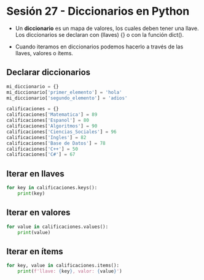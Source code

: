 # Sesión 27 - Diccionarios en Python

* Un **diccionario** es un mapa de valores, los cuales deben tener una llave. Los diccionarios se declaran con (llaves) {} o con la función dict().

* Cuando iteramos en diccionarios podemos hacerlo a través de las llaves, valores o ítems.

## Declarar diccionarios

```python
mi_diccionario = {}
mi_diccionario['primer_elemento'] = 'hola'
mi_diccionario['segundo_elemento'] = 'adios'

calificaciones = {}
calificaciones['Matematica'] = 89
calificaciones['Espanol'] = 80
calificaciones['Algoritmos'] = 90
calificaciones['Ciencias_Sociales'] = 96
calificaciones['Ingles'] = 82
calificaciones['Base de Datos'] = 78
calificaciones['C++'] = 50
calificaciones['C#'] = 67
```

## Iterar en llaves

```python
for key in calificaciones.keys():
    print(key)
```

## Iterar en valores

```python
for value in calificaciones.values():
    print(value)
```

## Iterar en ítems

```python
for key, value in calificaciones.items():
    print(f'llave: {key}, valor: {value}')
```